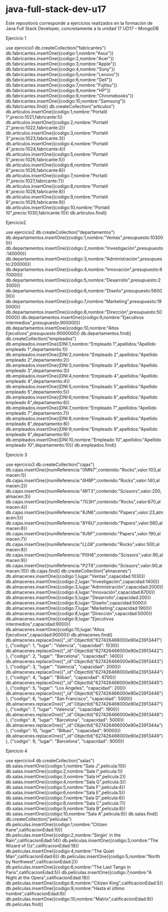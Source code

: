 # java-full-stack-dev-u17

Este repositorio corresponde a ejercicios realizados en la formación de Java Full Stack Developer, concretamente a la unidad 17 UD17 – MongoDB

Ejercicio 1

use ejercicio1
db.createCollection("fabricantes")
db.fabricantes.insertOne({codigo:1,nombre:"Asus"})
db.fabricantes.insertOne({codigo:2,nombre:"Acer"})
db.fabricantes.insertOne({codigo:3,nombre:"Apple"})
db.fabricantes.insertOne({codigo:4,nombre:"Sony"})
db.fabricantes.insertOne({codigo:5,nombre:"Lenovo"})
db.fabricantes.insertOne({codigo:6,nombre:"Dell"})
db.fabricantes.insertOne({codigo:7,nombre:"Fujitsu"})
db.fabricantes.insertOne({codigo:8,nombre:"HP"})
db.fabricantes.insertOne({codigo:9,nombre:"Chromebooks"})
db.fabricantes.insertOne({codigo:10,nombre:"Samsung"})
db.fabricantes.find()
db.createCollection("articulos")
db.articulos.insertOne({codigo:1,nombre:"Portatil 1",precio:1021,fabricante:1})
db.articulos.insertOne({codigo:2,nombre:"Portatil 2",precio:1022,fabricante:2})
db.articulos.insertOne({codigo:3,nombre:"Portatil 3",precio:1023,fabricante:3})
db.articulos.insertOne({codigo:4,nombre:"Portatil 4",precio:1024,fabricante:4})
db.articulos.insertOne({codigo:5,nombre:"Portatil 5",precio:1026,fabricante:5})
db.articulos.insertOne({codigo:6,nombre:"Portatil 6",precio:1026,fabricante:6})
db.articulos.insertOne({codigo:7,nombre:"Portatil 7",precio:1027,fabricante:7})
db.articulos.insertOne({codigo:8,nombre:"Portatil 8",precio:1028,fabricante:8})
db.articulos.insertOne({codigo:9,nombre:"Portatil 9",precio:1029,fabricante:9})
db.articulos.insertOne({codigo:10,nombre:"Portatil 10",precio:1030,fabricante:10})
db.articulos.find()

Ejercicio2 

use ejercicio2
db.createCollection("departamentos")
db.departamentos.insertOne({codigo:1,nombre:"Ventas",presupuesto:103000})
db.departamentos.insertOne({codigo:2,nombre:"Investigación",presupuesto:140000})
db.departamentos.insertOne({codigo:3,nombre:"Administración",presupuesto:200000})
db.departamentos.insertOne({codigo:4,nombre:"Innovación",presupuesto:670000})
db.departamentos.insertOne({codigo:5,nombre:"Desarrollo",presupuesto:23000})
db.departamentos.insertOne({codigo:6,nombre:"Diseño",presupuesto:560000})
db.departamentos.insertOne({codigo:7,nombre:"Marketing",presupuesto:190000})
db.departamentos.insertOne({codigo:8,nombre:"Dirección",presupuesto:500000})
db.departamentos.insertOne({codigo:9,nombre:"Ejecutivos intermedios",presupuesto:900000})
db.departamentos.insertOne({codigo:10,nombre:"Altos Ejecutivos",presupuesto:9000000})
db.departamentos.find()
db.createCollection("empleados")
db.empleados.insertOne({DNI:1,nombre:"Empleado 1",apellidos:"Apellido empleado 1",departamento:1})
db.empleados.insertOne({DNI:2,nombre:"Empleado 2",apellidos:"Apellido empleado 2",departamento:2})
db.empleados.insertOne({DNI:3,nombre:"Empleado 3",apellidos:"Apellido empleado 3",departamento:3})
db.empleados.insertOne({DNI:4,nombre:"Empleado 4",apellidos:"Apellido empleado 4",departamento:4})
db.empleados.insertOne({DNI:5,nombre:"Empleado 5",apellidos:"Apellido empleado 5",departamento:5})
db.empleados.insertOne({DNI:6,nombre:"Empleado 6",apellidos:"Apellido empleado 6",departamento:6})
db.empleados.insertOne({DNI:7,nombre:"Empleado 7",apellidos:"Apellido empleado 7",departamento:7})
db.empleados.insertOne({DNI:8,nombre:"Empleado 8",apellidos:"Apellido empleado 8",departamento:8})
db.empleados.insertOne({DNI:9,nombre:"Empleado 9",apellidos:"Apellido empleado 9",departamento:9})
db.empleados.insertOne({DNI:10,nombre:"Empleado 10",apellidos:"Apellido empleado 10",departamento:10})
db.empleados.find()

Ejercicio 3

use ejercicio3
db.createCollection("cajas")
db.cajas.insertOne({numReferencia:"0MN7",contenido:"Rocks",valor:103,almacen:1})
db.cajas.insertOne({numReferencia:"4H8P",contenido:"Rocks",valor:140,almacen:2})
db.cajas.insertOne({numReferencia:"4RT3",contenido:"Scissors",valor:200,almacen:3})
db.cajas.insertOne({numReferencia:"7G3H",contenido:"Rocks",valor:670,almacen:4})
db.cajas.insertOne({numReferencia:"8JN6",contenido:"Papers",valor:23,almacen:5})
db.cajas.insertOne({numReferencia:"8Y6U",contenido:"Papers",valor:560,almacen:6})
db.cajas.insertOne({numReferencia:"9J6F",contenido:"Papers",valor:190,almacen:7})
db.cajas.insertOne({numReferencia:"LL08",contenido:"Rocks",valor:500,almacen:8})
db.cajas.insertOne({numReferencia:"P0H6",contenido:"Scissors",valor:90,almacen:9})
db.cajas.insertOne({numReferencia:"P2T6",contenido:"Scissors",valor:90,almacen:10})
db.cajas.find()
db.createCollection("almacenes")
db.almacenes.insertOne({codigo:1,lugar:"Ventas",capacidad:1030})
db.almacenes.insertOne({codigo:2,lugar:"Investigación",capacidad:1400})
db.almacenes.insertOne({codigo:3,lugar:"Administración",capacidad:2000})
db.almacenes.insertOne({codigo:4,lugar:"Innovación",capacidad:6700})
db.almacenes.insertOne({codigo:5,lugar:"Desarrollo",capacidad:200})
db.almacenes.insertOne({codigo:6,lugar:"Diseño",capacidad:5000})
db.almacenes.insertOne({codigo:7,lugar:"Marketing",capacidad:1900})
db.almacenes.insertOne({codigo:8,lugar:"Dirección",capacidad:5000})
db.almacenes.insertOne({codigo:9,lugar:"Ejecutivos intermedios",capacidad:9000})
db.almacenes.insertOne({codigo:10,lugar:"Altos Ejecutivos",capacidad:90000})
db.almacenes.find()
db.almacenes.replaceOne({"_id":ObjectId("627426466000e90e23913441")}, {"codigo": 1,  "lugar": "Valencia",  "capacidad": 1030})
db.almacenes.replaceOne({"_id":ObjectId("627426466000e90e23913442")}, {"codigo": 2,  "lugar": "Barcelona",  "capacidad": 1400})
db.almacenes.replaceOne({"_id":ObjectId("627426466000e90e23913443")}, {"codigo": 3,  "lugar": "Valencia",  "capacidad": 2000})
db.almacenes.replaceOne({"_id":ObjectId("627426466000e90e23913444")}, {"codigo": 4,  "lugar": "Bilbao",  "capacidad": 6700})
db.almacenes.replaceOne({"_id":ObjectId("627426466000e90e23913445")}, {"codigo": 5,  "lugar": "Los Angeles",  "capacidad": 200})
db.almacenes.replaceOne({"_id":ObjectId("627426466000e90e23913446")}, {"codigo": 6,  "lugar": "San Francisco",  "capacidad": 5000})
db.almacenes.replaceOne({"_id":ObjectId("627426466000e90e23913447")}, {"codigo": 7,  "lugar": "Valencia",  "capacidad": 1900})
db.almacenes.replaceOne({"_id":ObjectId("627426466000e90e23913448")}, {"codigo": 8,  "lugar": "Barcelona",  "capacidad": 5000})
db.almacenes.replaceOne({"_id":ObjectId("627426466000e90e2391344a")}, {"codigo": 10,  "lugar": "Bilbao",  "capacidad": 90000})
db.almacenes.replaceOne({"_id":ObjectId("627426466000e90e23913449")}, {"codigo": 9,  "lugar": "Barcelona",  "capacidad": 9000})

Ejercicio 4 

use ejercicio4
db.createCollection("salas")
db.salas.insertOne({codigo:1,nombre:"Sala J",pelicula:10})
db.salas.insertOne({codigo:2,nombre:"Sala I",pelicula:1})
db.salas.insertOne({codigo:3,nombre:"Sala H",pelicula:2})
db.salas.insertOne({codigo:4,nombre:"Sala G",pelicula:3})
db.salas.insertOne({codigo:5,nombre:"Sala F",pelicula:4})
db.salas.insertOne({codigo:6,nombre:"Sala E",pelicula:5})
db.salas.insertOne({codigo:7,nombre:"Sala D",pelicula:6})
db.salas.insertOne({codigo:8,nombre:"Sala C",pelicula:7})
db.salas.insertOne({codigo:9,nombre:"Sala B",pelicula:8})
db.salas.insertOne({codigo:10,nombre:"Sala A",pelicula:9})
db.salas.find()
db.createCollection("peliculas")
db.peliculas.insertOne({codigo:1,nombre:"Citizen Kane",calificacionEdad:10})
db.peliculas.insertOne({codigo:2,nombre:"Singin\' in the Rain",calificacionEdad:14})
db.peliculas.insertOne({codigo:3,nombre:"The Wizard of Oz",calificacionEdad:18})
db.peliculas.insertOne({codigo:4,nombre:"The Quiet Man",calificacionEdad:6})
db.peliculas.insertOne({codigo:5,nombre:"North by Northwest",calificacionEdad:2})
db.peliculas.insertOne({codigo:6,nombre:"The Last Tango in Paris",calificacionEdad:5})
db.peliculas.insertOne({codigo:7,nombre:"A Night at the Opera",calificacionEdad:18})
db.peliculas.insertOne({codigo:8,nombre:"Citizen King",calificacionEdad:5})
db.peliculas.insertOne({codigo:9,nombre:"Hasta el último hombre",calificacionEdad:9})
db.peliculas.insertOne({codigo:10,nombre:"Matrix",calificacionEdad:9})
db.peliculas.find()
